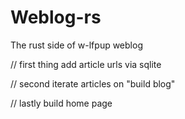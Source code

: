 # Weblog-rs

The rust side of w-lfpup weblog


// first thing add article urls via sqlite

// second iterate articles on "build blog"



//  lastly build home page